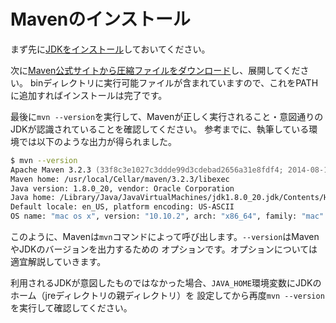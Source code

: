 # Mavenのインストール

まず先に[JDKをインストール](http://www.oracle.com/technetwork/java/javase/downloads/)しておいてください。

次に[Maven公式サイトから圧縮ファイルをダウンロード](http://maven.apache.org/download.cgi)し、展開してください。
binディレクトリに実行可能ファイルが含まれていますので、これをPATHに追加すればインストールは完了です。

最後に`mvn --version`を実行して、Mavenが正しく実行されること・意図通りのJDKが認識されていることを確認してください。
参考までに、執筆している環境では以下のような出力が得られました。

```zsh
$ mvn --version
Apache Maven 3.2.3 (33f8c3e1027c3ddde99d3cdebad2656a31e8fdf4; 2014-08-12T04:58:10+08:00)
Maven home: /usr/local/Cellar/maven/3.2.3/libexec
Java version: 1.8.0_20, vendor: Oracle Corporation
Java home: /Library/Java/JavaVirtualMachines/jdk1.8.0_20.jdk/Contents/Home/jre
Default locale: en_US, platform encoding: US-ASCII
OS name: "mac os x", version: "10.10.2", arch: "x86_64", family: "mac"
```

このように、Mavenは`mvn`コマンドによって呼び出します。`--version`はMavenやJDKのバージョンを出力するための
オプションです。オプションについては適宜解説していきます。

利用されるJDKが意図したものではなかった場合、`JAVA_HOME`環境変数にJDKのホーム（jreディレクトリの親ディレクトリ）を
設定してから再度`mvn --version`を実行して確認してください。
